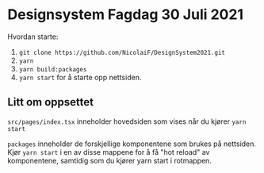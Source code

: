 # Designsystem Fagdag 30 Juli 2021

Hvordan starte:

1. `git clone https://github.com/NicolaiF/DesignSystem2021.git`
2. `yarn`
3. `yarn build:packages`
4. `yarn start` for å starte opp nettsiden.

## Litt om oppsettet

`src/pages/index.tsx` inneholder hovedsiden som vises når du kjører `yarn start`

`packages` inneholder de forskjellige komponentene som brukes på nettsiden.
Kjør `yarn start` i en av disse mappene for å få "hot reload" av komponentene, samtidig som du kjører yarn start i rotmappen.
